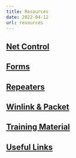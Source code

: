 ```yaml
---
title: Resources
date: 2022-04-12
url: resources
---
```


## [Net Control](/pages/resources_nc.md)

## [Forms](/pages/resources_forms.md)

## [Repeaters](/pages/resources_rptrs.md)

## [Winlink & Packet](/pages/resources_winlink.md)

## [Training Material](/pages/resources_training.md)

## [Useful Links](/pages/resources_useful.md)
